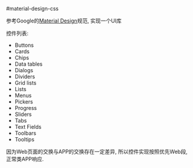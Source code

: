 #material-design-css


参考Google的[Material Design](http://www.google.com/design/spec/material-design/introduction.html)规范, 实现一个UI库

控件列表:

+ Buttons
+ Cards
+ Chips
+ Data tables
+ Dialogs
+ Dividers
+ Grid lists
+ Lists
+ Menus
+ Pickers
+ Progress
+ Sliders
+ Tabs
+ Text Fields
+ Toolbars
+ Tooltips
    
因为Web页面的交换与APP的交换存在一定差异, 所以控件实现按照优先Web段, 正常类APP响应.

